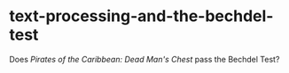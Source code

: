 # text-processing-and-the-bechdel-test
Does _Pirates of the Caribbean: Dead Man's Chest_ pass the Bechdel Test?
